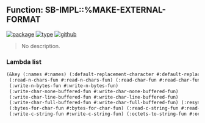 ## Function: SB-IMPL::%MAKE-EXTERNAL-FORMAT
[![package](https://img.shields.io/badge/Package-SB--IMPL-5f9ea0.svg?style=social&colorA=999999)](../) [![type](https://img.shields.io/badge/Type-Function-5f9ea0.svg?style=social&colorA=999999)](../#function) [![github](https://img.shields.io/badge/GitHub-View_the_source-5f9ea0.svg?style=social&colorA=999999&logo=github)](https://github.com/sbcl/sbcl/blob/master/src/code/fd-stream.lisp/) 

> No description.

### Lambda list
```cl
(&key (:names #:names) (:default-replacement-character #:default-replacement-character)
 (:read-n-chars-fun #:read-n-chars-fun) (:read-char-fun #:read-char-fun)
 (:write-n-bytes-fun #:write-n-bytes-fun)
 (:write-char-none-buffered-fun #:write-char-none-buffered-fun)
 (:write-char-line-buffered-fun #:write-char-line-buffered-fun)
 (:write-char-full-buffered-fun #:write-char-full-buffered-fun) (:resync-fun #:resync-fun)
 (:bytes-for-char-fun #:bytes-for-char-fun) (:read-c-string-fun #:read-c-string-fun)
 (:write-c-string-fun #:write-c-string-fun) (:octets-to-string-fun #:octets-to-string-fun) ..)
```
